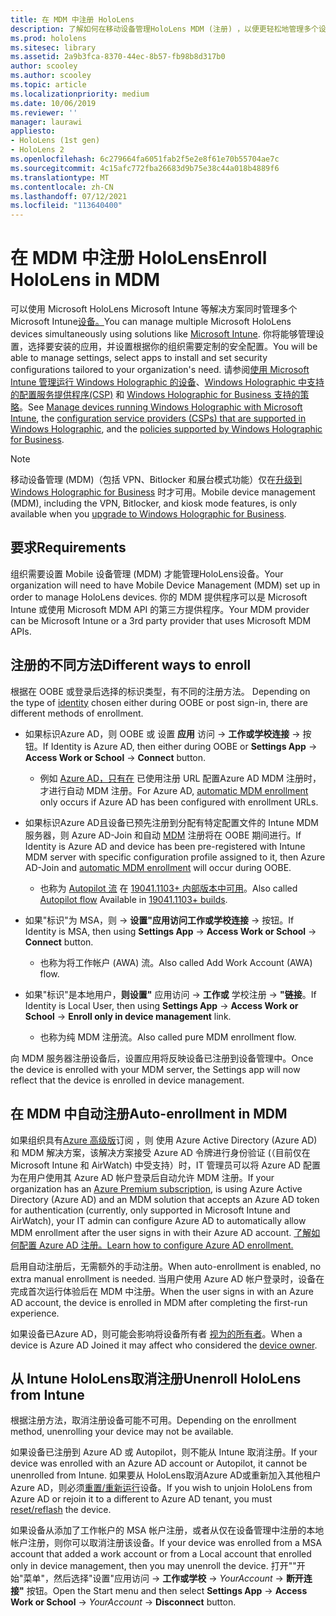 ```yaml
---
title: 在 MDM 中注册 HoloLens
description: 了解如何在移动设备管理HoloLens MDM (注册) ，以便更轻松地管理多个设备。
ms.prod: hololens
ms.sitesec: library
ms.assetid: 2a9b3fca-8370-44ec-8b57-fb98b8d317b0
author: scooley
ms.author: scooley
ms.topic: article
ms.localizationpriority: medium
ms.date: 10/06/2019
ms.reviewer: ''
manager: laurawi
appliesto:
- HoloLens (1st gen)
- HoloLens 2
ms.openlocfilehash: 6c279664fa6051fab2f5e2e8f61e70b55704ae7c
ms.sourcegitcommit: 4c15afc772fba26683d9b75e38c44a018b4889f6
ms.translationtype: MT
ms.contentlocale: zh-CN
ms.lasthandoff: 07/12/2021
ms.locfileid: "113640400"
---
```

# <a name="enroll-hololens-in-mdm"></a><span data-ttu-id="14d91-103">在 MDM 中注册 HoloLens</span><span class="sxs-lookup"><span data-stu-id="14d91-103">Enroll HoloLens in MDM</span></span>

<span data-ttu-id="14d91-104">可以使用 Microsoft HoloLens Microsoft Intune 等解决方案同时管理多个 Microsoft Intune[设备。](/intune/windows-holographic-for-business)</span><span class="sxs-lookup"><span data-stu-id="14d91-104">You can manage multiple Microsoft HoloLens devices simultaneously using solutions like [Microsoft Intune](/intune/windows-holographic-for-business).</span></span> <span data-ttu-id="14d91-105">你将能够管理设置，选择要安装的应用，并设置根据你的组织需要定制的安全配置。</span><span class="sxs-lookup"><span data-stu-id="14d91-105">You will be able to manage settings, select apps to install and set security configurations tailored to your organization's need.</span></span> <span data-ttu-id="14d91-106">请参阅[使用 Microsoft Intune 管理运行 Windows Holographic 的设备](/intune/windows-holographic-for-business)、[Windows Holographic 中支持的配置服务提供程序(CSP)](https://msdn.microsoft.com/windows/hardware/commercialize/customize/mdm/configuration-service-provider-reference#hololens) 和 [Windows Holographic for Business 支持的策略](https://msdn.microsoft.com/windows/hardware/commercialize/customize/mdm/policy-configuration-service-provider#hololenspolicies)。</span><span class="sxs-lookup"><span data-stu-id="14d91-106">See [Manage devices running Windows Holographic with Microsoft Intune](/intune/windows-holographic-for-business), the [configuration service providers (CSPs) that are supported in Windows Holographic](https://msdn.microsoft.com/windows/hardware/commercialize/customize/mdm/configuration-service-provider-reference#hololens), and the [policies supported by Windows Holographic for Business](https://msdn.microsoft.com/windows/hardware/commercialize/customize/mdm/policy-configuration-service-provider#hololenspolicies).</span></span>

> [!NOTE]
> <span data-ttu-id="14d91-107">移动设备管理 (MDM)（包括 VPN、Bitlocker 和展台模式功能）仅在[升级到 Windows Holographic for Business](hololens1-upgrade-enterprise.md) 时才可用。</span><span class="sxs-lookup"><span data-stu-id="14d91-107">Mobile device management (MDM), including the VPN, Bitlocker, and kiosk mode features, is only available when you [upgrade to Windows Holographic for Business](hololens1-upgrade-enterprise.md).</span></span>

## <a name="requirements"></a><span data-ttu-id="14d91-108">要求</span><span class="sxs-lookup"><span data-stu-id="14d91-108">Requirements</span></span>

 <span data-ttu-id="14d91-109">组织需要设置 Mobile 设备管理 (MDM) 才能管理HoloLens设备。</span><span class="sxs-lookup"><span data-stu-id="14d91-109">Your organization will need to have Mobile Device Management (MDM) set up in order to manage HoloLens devices.</span></span> <span data-ttu-id="14d91-110">你的 MDM 提供程序可以是 Microsoft Intune 或使用 Microsoft MDM API 的第三方提供程序。</span><span class="sxs-lookup"><span data-stu-id="14d91-110">Your MDM provider can be Microsoft Intune or a 3rd party provider that uses Microsoft MDM APIs.</span></span>
 
## <a name="different-ways-to-enroll"></a><span data-ttu-id="14d91-111">注册的不同方法</span><span class="sxs-lookup"><span data-stu-id="14d91-111">Different ways to enroll</span></span>

<span data-ttu-id="14d91-112">根据在 OOBE 或登录后选择的标识类型，有不同的注册方法。 [](hololens-identity.md)</span><span class="sxs-lookup"><span data-stu-id="14d91-112">Depending on the type of [identity](hololens-identity.md) chosen either during OOBE or post sign-in, there are different methods of enrollment.</span></span>

- <span data-ttu-id="14d91-113">如果标识Azure AD，则 OOBE 或 设置 **应用** 访问  ->  **工作或学校连接**  ->  按钮。</span><span class="sxs-lookup"><span data-stu-id="14d91-113">If Identity is Azure AD, then either during OOBE or **Settings App** -> **Access Work or School** -> **Connect** button.</span></span>
    - <span data-ttu-id="14d91-114">例如 [Azure AD，只有在](hololens-enroll-mdm.md#auto-enrollment-in-mdm) 已使用注册 URL 配置Azure AD MDM 注册时，才进行自动 MDM 注册。</span><span class="sxs-lookup"><span data-stu-id="14d91-114">For Azure AD, [automatic MDM enrollment](hololens-enroll-mdm.md#auto-enrollment-in-mdm) only occurs if Azure AD has been configured with enrollment URLs.</span></span>
     
- <span data-ttu-id="14d91-115">如果标识Azure AD且设备已预先注册到分配有特定配置文件的 Intune MDM 服务器，则 Azure AD-Join 和自动 [MDM](hololens-enroll-mdm.md#auto-enrollment-in-mdm) 注册将在 OOBE 期间进行。</span><span class="sxs-lookup"><span data-stu-id="14d91-115">If Identity is Azure AD and device has been pre-registered with Intune MDM server with specific configuration profile assigned to it, then Azure AD-Join and [automatic MDM enrollment](hololens-enroll-mdm.md#auto-enrollment-in-mdm) will occur during OOBE.</span></span>
    - <span data-ttu-id="14d91-116">也称为 [Autopilot 流](hololens2-autopilot.md) 在 [19041.1103+ 内部版本中可用](hololens-release-notes.md#windows-holographic-version-2004)。</span><span class="sxs-lookup"><span data-stu-id="14d91-116">Also called [Autopilot flow](hololens2-autopilot.md) Available in [19041.1103+ builds](hololens-release-notes.md#windows-holographic-version-2004).</span></span>
    

- <span data-ttu-id="14d91-117">如果"标识"为 MSA，则  ->  **设置"应用访问工作或学校连接**  ->  按钮。</span><span class="sxs-lookup"><span data-stu-id="14d91-117">If Identity is MSA, then using **Settings App** -> **Access Work or School** -> **Connect** button.</span></span>
    - <span data-ttu-id="14d91-118">也称为将工作帐户 (AWA) 流。</span><span class="sxs-lookup"><span data-stu-id="14d91-118">Also called Add Work Account (AWA) flow.</span></span>
- <span data-ttu-id="14d91-119">如果"标识"是本地用户，**则设置"** 应用访问  ->  **工作或** 学校注册  ->  **"链接**。</span><span class="sxs-lookup"><span data-stu-id="14d91-119">If Identity is Local User, then using **Settings App** -> **Access Work or School** -> **Enroll only in device management** link.</span></span>
    - <span data-ttu-id="14d91-120">也称为纯 MDM 注册流。</span><span class="sxs-lookup"><span data-stu-id="14d91-120">Also called pure MDM enrollment flow.</span></span>

<span data-ttu-id="14d91-121">向 MDM 服务器注册设备后，设置应用将反映设备已注册到设备管理中。</span><span class="sxs-lookup"><span data-stu-id="14d91-121">Once the device is enrolled with your MDM server, the Settings app will now reflect that the device is enrolled in device management.</span></span>

## <a name="auto-enrollment-in-mdm"></a><span data-ttu-id="14d91-122">在 MDM 中自动注册</span><span class="sxs-lookup"><span data-stu-id="14d91-122">Auto-enrollment in MDM</span></span>

<span data-ttu-id="14d91-123">如果组织具有[Azure 高级版](https://azure.microsoft.com/overview/)订阅 ，则 使用 Azure Active Directory (Azure AD) 和 MDM 解决方案，该解决方案接受 Azure AD 令牌进行身份验证 (（目前仅在 Microsoft Intune 和 AirWatch) 中受支持）时，IT 管理员可以将 Azure AD 配置为在用户使用其 Azure AD 帐户登录后自动允许 MDM 注册。</span><span class="sxs-lookup"><span data-stu-id="14d91-123">If your organization has an [Azure Premium subscription](https://azure.microsoft.com/overview/), is using Azure Active Directory (Azure AD) and an MDM solution that accepts an Azure AD token for authentication (currently, only supported in Microsoft Intune and AirWatch), your IT admin can configure Azure AD to automatically allow MDM enrollment after the user signs in with their Azure AD account.</span></span> [<span data-ttu-id="14d91-124">了解如何配置 Azure AD 注册。</span><span class="sxs-lookup"><span data-stu-id="14d91-124">Learn how to configure Azure AD enrollment.</span></span>](/mem/intune/enrollment/windows-enroll#enable-windows-10-automatic-enrollment)

<span data-ttu-id="14d91-125">启用自动注册后，无需额外的手动注册。</span><span class="sxs-lookup"><span data-stu-id="14d91-125">When auto-enrollment is enabled, no extra manual enrollment is needed.</span></span> <span data-ttu-id="14d91-126">当用户使用 Azure AD 帐户登录时，设备在完成首次运行体验后在 MDM 中注册。</span><span class="sxs-lookup"><span data-stu-id="14d91-126">When the user signs in with an Azure AD account, the device is enrolled in MDM after completing the first-run experience.</span></span>

<span data-ttu-id="14d91-127">如果设备已Azure AD，则可能会影响将设备所有者 [视为的所有者](security-adminless-os.md#device-owner)。</span><span class="sxs-lookup"><span data-stu-id="14d91-127">When a device is Azure AD Joined it may affect who considered the [device owner](security-adminless-os.md#device-owner).</span></span>

## <a name="unenroll-hololens-from-intune"></a><span data-ttu-id="14d91-128">从 Intune HoloLens取消注册</span><span class="sxs-lookup"><span data-stu-id="14d91-128">Unenroll HoloLens from Intune</span></span>

<span data-ttu-id="14d91-129">根据注册方法，取消注册设备可能不可用。</span><span class="sxs-lookup"><span data-stu-id="14d91-129">Depending on the enrollment method, unenrolling your device may not be available.</span></span>

<span data-ttu-id="14d91-130">如果设备已注册到 Azure AD 或 Autopilot，则不能从 Intune 取消注册。</span><span class="sxs-lookup"><span data-stu-id="14d91-130">If your device was enrolled with an Azure AD account or Autopilot, it cannot be unenrolled from Intune.</span></span> <span data-ttu-id="14d91-131">如果要从 HoloLens取消Azure AD或重新加入其他租户Azure AD，则必须[重置/重新运行](hololens-recovery.md#reset-the-device)设备。</span><span class="sxs-lookup"><span data-stu-id="14d91-131">If you wish to unjoin HoloLens from Azure AD or rejoin it to a different to Azure AD tenant, you must [reset/reflash](hololens-recovery.md#reset-the-device) the device.</span></span>

<span data-ttu-id="14d91-132">如果设备从添加了工作帐户的 MSA 帐户注册，或者从仅在设备管理中注册的本地帐户注册，则你可以取消注册该设备。</span><span class="sxs-lookup"><span data-stu-id="14d91-132">If your device was enrolled from a MSA account that added a work account or from a Local account that enrolled only in device management, then you may unenroll the device.</span></span> <span data-ttu-id="14d91-133">打开""开始"菜单"，然后选择"设置"应用访问  ->  **工作或学校**  ->  *YourAccount*  ->  **断开连接"** 按钮。</span><span class="sxs-lookup"><span data-stu-id="14d91-133">Open the Start menu and then select **Settings App** -> **Access Work or School** -> *YourAccount* -> **Disconnect** button.</span></span>